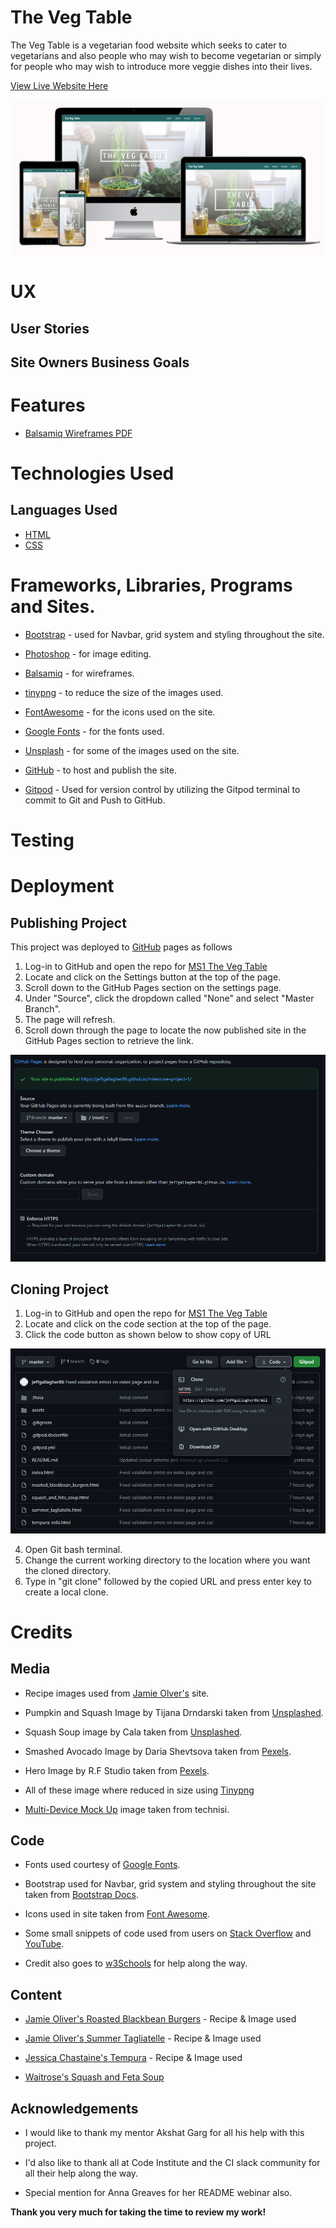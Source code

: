 # The Veg Table

The Veg Table is a vegetarian food website which seeks to cater to vegetarians and also people who may wish to become vegetarian or simply for people who may wish to introduce more veggie dishes into their lives.

[View Live Website Here](https://jeffgallagher86.github.io/milestone-project-1/)

![The Veg Table](assets/Docs/the_veg_table_multi_device_mock_up.png "The Veg Table")

# UX
## User Stories

## Site Owners Business Goals

# Features

* [Balsamiq Wireframes PDF](https://github.com/jeffgallagher86/milestone-project-1/blob/94e681eb112f7a37db2d90122c021efbb7b6efab/assets/Docs/Milestone%201%20Large%20screen.pdf)

# Technologies Used

## Languages Used

* [HTML](https://en.wikipedia.org/wiki/HTML5)
* [CSS](https://en.wikipedia.org/wiki/CSS)

# Frameworks, Libraries, Programs and Sites.

* [Bootstrap](https://getbootstrap.com/) - used for Navbar, grid system and styling throughout the site.

* [Photoshop](https://www.adobe.com/ie/products/photoshop.html) - for image editing.

* [Balsamiq](https://balsamiq.com/) - for wireframes.

* [tinypng](https://tinypng.com/) - to reduce the size of the images used.

* [FontAwesome](https://fontawesome.com/) - for the icons used on the site.

* [Google Fonts](https://fonts.google.com/) - for the fonts used.

* [Unsplash](https://unsplash.com/) - for some of the images used on the site.

* [GitHub](https://github.com/) - to host and publish the site.

* [Gitpod](https://gitpod.io/) - Used for version control by utilizing the Gitpod terminal to commit to Git and Push to GitHub.

# Testing

# Deployment

## Publishing Project

This project was deployed to [GitHub](https://github.com/) pages as follows

1. Log-in to GitHub and open the repo for [MS1 The Veg Table](https://github.com/jeffgallagher86/milestone-project-1)
2. Locate and click on the Settings button at the top of the page.
3. Scroll down to the GitHub Pages section on the settings page.
4. Under "Source", click the dropdown called "None" and select "Master Branch".
5. The page will refresh.
6. Scroll down through the page to locate the now published site in the GitHub Pages section to retrieve the link.

![alt text](assets/Docs/deployment_example.png "Deployment screenshot")

## Cloning Project 

1. Log-in to GitHub and open the repo for [MS1 The Veg Table](https://github.com/jeffgallagher86/milestone-project-1)
2. Locate and click on the code section at the top of the page.
3. Click the code button as shown below to show copy of URL

![alt text](assets/Docs/clone_demo.png "Clone Demo screenshot")

4. Open Git bash terminal.
5. Change the current working directory to the location where you want the cloned directory.
6. Type in "git clone" followed by the copied URL and press enter key to create a local clone.


# Credits

## Media

* Recipe images used from [Jamie Olver's](https://www.jamieoliver.com/) site.

* Pumpkin and Squash Image by Tijana Drndarski taken from [Unsplashed](https://unsplash.com/photos/pZjTMVTGjlc).

* Squash Soup image by Cala taken from [Unsplashed](https://unsplash.com/photos/w6ftFbPCs9I).

* Smashed Avocado Image by Daria Shevtsova taken from [Pexels](https://unsplash.com/photos/w6ftFbPCs9I).

* Hero Image by R.F Studio taken from [Pexels](https://www.pexels.com/photo/photo-of-person-holding-fork-3621221/).

* All of these image where reduced in size using [Tinypng](https://tinypng.com/)

* [Multi-Device Mock Up](http://techsini.com/multi-mockup/index.php) image taken from technisi.

## Code

* Fonts used courtesy of [Google Fonts](https://fonts.google.com/).

* Bootstrap used for Navbar, grid system and styling throughout the site taken from [Bootstrap Docs](https://getbootstrap.com/).

* Icons used in site taken from [Font Awesome](https://fontawesome.com/).

* Some small snippets of code used from users on [Stack Overflow](https://stackoverflow.com/) and [YouTube]( https://www.youtube.com/watch?v=dJQedxalv64).

* Credit also goes to [w3Schools](http://w3schools.com/) for help along the way.

## Content 

* [Jamie Oliver's Roasted Blackbean Burgers](https://www.jamieoliver.com/recipes/vegetable-recipes/roasted-black-bean-burgers/) - Recipe & Image used

* [Jamie Oliver's Summer Tagliatelle](https://www.jamieoliver.com/recipes/pasta-recipes/summer-tagliatelle/) - Recipe & Image used

* [Jessica Chastaine's Tempura](https://www.jamieoliver.com/recipes/vegetable-recipes/jessica-chastain-s-tempura/) - Recipe & Image used

* [Waitrose's Squash and Feta Soup](https://www.waitrose.com/content/waitrose/en/home/recipes/recipe_directory/s/squash-and-feta-soup.html)


## Acknowledgements
* I would like to thank my mentor Akshat Garg for all his help with this project.

* I'd also like to thank all at Code Institute and the CI slack community for all their help along the way.

* Special mention for Anna Greaves for her README webinar also.

**Thank you very much for taking the time to review my work!**



